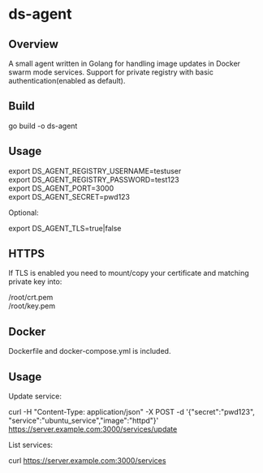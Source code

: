# ds-agent

Overview
---
A small agent written in Golang for handling image updates in Docker swarm mode services. Support for private registry with basic authentication(enabled as default). 

Build
---

go build -o ds-agent 

Usage
---

export DS_AGENT_REGISTRY_USERNAME=testuser  
export DS_AGENT_REGISTRY_PASSWORD=test123   
export DS_AGENT_PORT=3000  
export DS_AGENT_SECRET=pwd123

Optional:

export DS_AGENT_TLS=true|false


HTTPS
---

If TLS is enabled you need to mount/copy your certificate and matching private key into:

/root/crt.pem  
/root/key.pem

Docker
---
Dockerfile and docker-compose.yml is included.

Usage
---

Update service:

curl -H "Content-Type: application/json" -X POST -d '{"secret":"pwd123", "service":"ubuntu_service","image":"httpd"}' https://server.example.com:3000/services/update

List services:

curl https://server.example.com:3000/services
